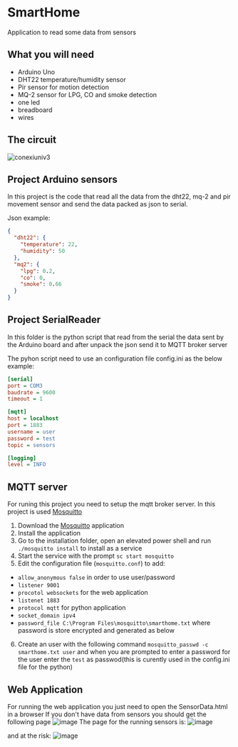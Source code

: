 # SmartHome
Application to read some data from sensors 

## What you will need
* Arduino Uno
* DHT22 temperature/humidity sensor
* Pir sensor for motion detection
* MQ-2 sensor for LPG, CO and smoke detection
* one led
* breadboard 
* wires

## The circuit
![conexiuniv3](https://user-images.githubusercontent.com/7062074/225157704-22415c2b-6299-43dd-a065-b5552f2fbc1b.JPG)

## Project Arduino sensors
In this project is the code that read all the data from the dht22, mq-2 and pir movement sensor and send the data packed as json to serial.

Json example:
```json
{
  "dht22": {
    "temperature": 22,
    "humidity": 50
  },
  "mq2": {
    "lpg": 0.2,
    "co": 0,
    "smoke": 0.66
  }
}
```

## Project SerialReader
In this folder is the python script that read from the serial the data sent by the Arduino board and after unpack the json send it to MQTT broker server

The pyhon script need to use an configuration file config.ini as the below example:
```ini
[serial]
port = COM3
baudrate = 9600
timeout = 1

[mqtt]
host = localhost
port = 1883
username = user
password = test
topic = sensors

[logging]
level = INFO
```

## MQTT server
For runing this project you need to setup the mqtt broker server.
In this project is used  [Mosquitto](https://mosquitto.org/download/)
1. Download the [Mosquitto](https://mosquitto.org/download/) application
2. Install the application
3. Go to the installation folder, open an elevated power shell and run `./mosquitto install` to install as a service
4. Start the service with the prompt `sc start mosquitto`
5. Edit the configuration file (`mosquitto.conf`) to add:
 - `allow_anonymous false` in order to use user/password
 - `listener 9001`
 - `procotol websockets` for the web application
 - `listenet 1883`
 - `protocol mqtt` for python application 
 - `socket_domain ipv4`
 - `password_file C:\Program Files\mosquitto\smarthome.txt` where password is store encrypted and generated as below
6. Create an user with the following command `mosquitto_passwd -c smarthome.txt user` and when you are prompted to enter a password for the user enter the `test` as passwod(this is curently used in the config.ini file for the python)

## Web Application
For running the web application you just need to open the SensorData.html in a browser
If you don't have data from sensors you should get the following page
![image](https://user-images.githubusercontent.com/7062074/231910533-d1632c87-88c3-4ba0-b5b5-77717f00ceda.png)
The page for the running sensors is:
![image](https://user-images.githubusercontent.com/7062074/231912101-0fa570ad-9e2c-4bd6-ab79-81b58a4f26b9.png)

and at the risk:
![image](https://user-images.githubusercontent.com/7062074/231912153-fa266391-17f6-4abb-836d-cea5157ba6b3.png)



